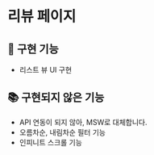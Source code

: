 # 리뷰 페이지

## 📝 구현 기능

- 리스트 뷰 UI 구현

## 📚 구현되지 않은 기능

- API 연동이 되지 않아, MSW로 대체합니다.
- 오름차순, 내림차순 필터 기능
- 인피니트 스크롤 기능
